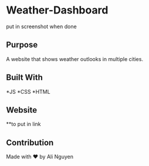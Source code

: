 # Weather-Dashboard
put in screenshot when done

## Purpose
A website that shows weather outlooks in multiple cities.

## Built With
*JS
*CSS
*HTML


## Website
**to put in link

## Contribution
Made with ❤️ by Ali Nguyen
